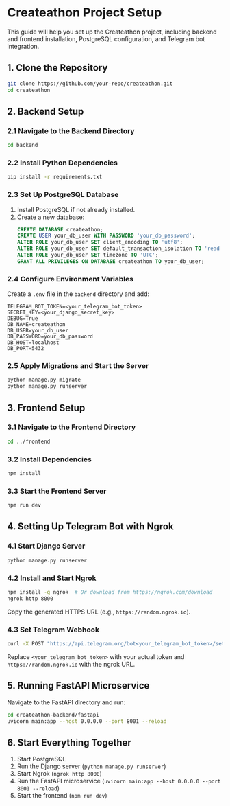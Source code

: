 # Createathon Project Setup

This guide will help you set up the Createathon project, including backend and frontend installation, PostgreSQL configuration, and Telegram bot integration.

## 1. Clone the Repository

```bash
git clone https://github.com/your-repo/createathon.git
cd createathon
```

## 2. Backend Setup

### 2.1 Navigate to the Backend Directory
```bash
cd backend
```

### 2.2 Install Python Dependencies
```bash
pip install -r requirements.txt
```

### 2.3 Set Up PostgreSQL Database
1. Install PostgreSQL if not already installed.
2. Create a new database:
   ```sql
   CREATE DATABASE createathon;
   CREATE USER your_db_user WITH PASSWORD 'your_db_password';
   ALTER ROLE your_db_user SET client_encoding TO 'utf8';
   ALTER ROLE your_db_user SET default_transaction_isolation TO 'read committed';
   ALTER ROLE your_db_user SET timezone TO 'UTC';
   GRANT ALL PRIVILEGES ON DATABASE createathon TO your_db_user;
   ```

### 2.4 Configure Environment Variables
Create a `.env` file in the `backend` directory and add:
```env
TELEGRAM_BOT_TOKEN=<your_telegram_bot_token>
SECRET_KEY=<your_django_secret_key>
DEBUG=True
DB_NAME=createathon
DB_USER=your_db_user
DB_PASSWORD=your_db_password
DB_HOST=localhost
DB_PORT=5432
```

### 2.5 Apply Migrations and Start the Server
```bash
python manage.py migrate
python manage.py runserver
```

## 3. Frontend Setup

### 3.1 Navigate to the Frontend Directory
```bash
cd ../frontend
```

### 3.2 Install Dependencies
```bash
npm install
```

### 3.3 Start the Frontend Server
```bash
npm run dev
```

## 4. Setting Up Telegram Bot with Ngrok

### 4.1 Start Django Server
```bash
python manage.py runserver
```

### 4.2 Install and Start Ngrok
```bash
npm install -g ngrok  # Or download from https://ngrok.com/download
ngrok http 8000
```
Copy the generated HTTPS URL (e.g., `https://random.ngrok.io`).

### 4.3 Set Telegram Webhook
```bash
curl -X POST "https://api.telegram.org/bot<your_telegram_bot_token>/setWebhook?url=https://random.ngrok.io/telegram/webhook/"
```
Replace `<your_telegram_bot_token>` with your actual token and `https://random.ngrok.io` with the ngrok URL.

## 5. Running FastAPI Microservice
Navigate to the FastAPI directory and run:
```bash
cd createathon-backend/fastapi
uvicorn main:app --host 0.0.0.0 --port 8001 --reload
```

## 6. Start Everything Together
1. Start PostgreSQL
2. Run the Django server (`python manage.py runserver`)
3. Start Ngrok (`ngrok http 8000`)
4. Run the FastAPI microservice (`uvicorn main:app --host 0.0.0.0 --port 8001 --reload`)
5. Start the frontend (`npm run dev`)


